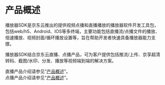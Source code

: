 
# 产品概述

播放器SDK是京东云推出的提供视频点播和直播播放的播放器软件开发工具包，包括web/h5、Android、IOS等多终端，主要功能包括直播流/点播文件的播放、倍速播放、视频封面/循环播放设置等，旨在帮助开发者快速具备播放器能力支撑。

播放器SDK结合京东云直播、点播产品，可为客户提供包括推流/上传、京享超清转码、截图/水印、分发、播放等视频端到端的解决方案。

直播产品介绍请参见“[产品概述](https://github.com/jdcloudcom/cn/blob/edit/documentation/Video-Service/Live-Video/Introduction/Product-Overview.md)”。  
点播产品介绍请参见“[产品概述](https://github.com/jdcloudcom/cn/blob/edit/documentation/Video-Service/Video-on-Demand/Introduction/Product-Overview.md)”。

